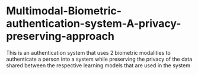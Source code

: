 # Multimodal-Biometric-authentication-system-A-privacy-preserving-approach
This is an authentication system that uses 2 biometric modalities to authenticate a person into a system while preserving the privacy of the data shared between the respective learning models that are used in the system
